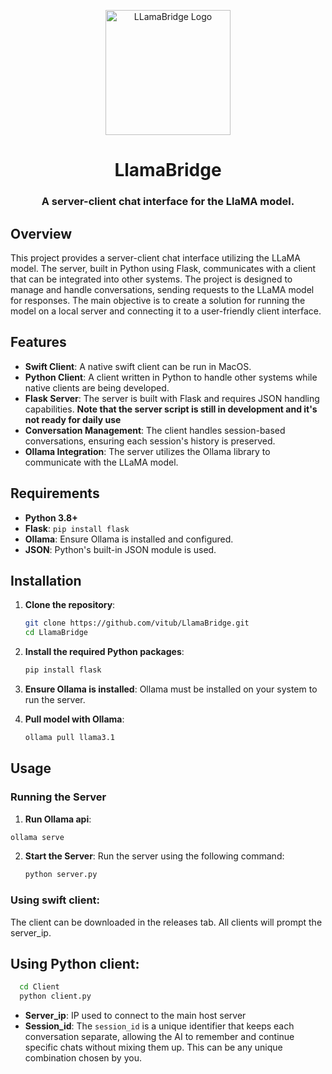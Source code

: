 <p align="center">
<img style="align:center;" src="https://github.com/vitub/LlamaBridge/blob/main/Resources/Icon.png" alt="LLamaBridge Logo" width="200" />
</p>

<h1 align="center">LlamaBridge</h1>
<h3 align="center">A server-client chat interface for the LlaMA model.</h3>
<p align="center">

## Overview
This project provides a server-client chat interface utilizing the LLaMA model. The server, built in Python using Flask, communicates with a client that can be integrated into other systems. The project is designed to manage and handle conversations, sending requests to the LLaMA model for responses. The main objective is to create a solution for running the model on a local server and connecting it to a user-friendly client interface.

## Features

- **Swift Client**: A native swift client can be run in MacOS.
- **Python Client**: A client written in Python to handle other systems while native clients are being developed.
- **Flask Server**: The server is built with Flask and requires JSON handling capabilities. **Note that the server script is still in development and it's not ready for daily use**
- **Conversation Management**: The client handles session-based conversations, ensuring each session's history is preserved.
- **Ollama Integration**: The server utilizes the Ollama library to communicate with the LLaMA model.

## Requirements

- **Python 3.8+**
- **Flask**: `pip install flask`
- **Ollama**: Ensure Ollama is installed and configured.
- **JSON**: Python's built-in JSON module is used.

## Installation

1. **Clone the repository**:
    ```bash
    git clone https://github.com/vitub/LlamaBridge.git
    cd LlamaBridge
    ```

2. **Install the required Python packages**:
    ```bash
    pip install flask
    ```

3. **Ensure Ollama is installed**:
    Ollama must be installed on your system to run the server.

4. **Pull model with Ollama**:
   ```bash
   ollama pull llama3.1
   ```

## Usage

### Running the Server

1. **Run Ollama api**:
  ```bash
  ollama serve
  ```

2. **Start the Server**:
    Run the server using the following command:
    ```bash
    python server.py
    ```

### Using swift client:
The client can be downloaded in the releases tab.
All clients will prompt the server_ip.

## Using Python client:
```bash
  cd Client
  python client.py
```
- **Server_ip**: IP used to connect to the main host server
- **Session_id**: The `session_id` is a unique identifier that keeps each conversation separate, allowing the AI to remember and continue specific chats without mixing them up. This can be any unique combination chosen by you.
